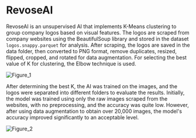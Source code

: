 # RevoseAI

RevoseAI is an unsupervised AI that implements K-Means clustering to group company logos based on visual features.
The logos are scraped from company websites using the BeautifulSoup library and stored in the dataset `logos.snappy.parquet` for analysis.
After scraping, the logos are saved in the data folder, then converted to PNG format, remove duplicates, resized, flipped, cropped, and rotated for data augmentation.
For selecting the best value of K for clustering, the Elbow technique is used.

![Figure_1](https://github.com/user-attachments/assets/6b4384e5-40a1-4f61-9912-7380fc831d40)

After determining the best K, the AI was trained on the images, and the logos were separated into different folders to evaluate the results. 
Initially, the model was trained using only the raw images scraped from the websites, with no preprocessing, and the accuracy was quite low. 
However, after using data augmentation to obtain over 20,000 images, the model's accuracy improved significantly to an acceptable level.

![Figure_2](https://github.com/user-attachments/assets/33110fa4-a418-4bf7-b666-09af538ffb13)
